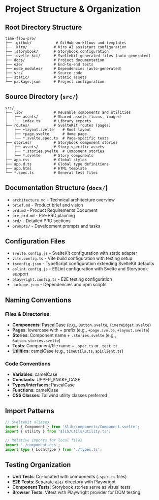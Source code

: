 # Project Structure & Organization

## Root Directory Structure

```
time-flow-pro/
├── .github/           # GitHub workflows and templates
├── .kiro/            # Kiro AI assistant configuration
├── .storybook/       # Storybook configuration
├── .svelte-kit/      # SvelteKit generated files (auto-generated)
├── docs/             # Project documentation
├── e2e/              # End-to-end tests
├── node_modules/     # Dependencies (auto-generated)
├── src/              # Source code
├── static/           # Static assets
└── package.json      # Project configuration
```

## Source Directory (`src/`)

```
src/
├── lib/              # Reusable components and utilities
│   ├── assets/       # Shared assets (icons, images)
│   └── index.ts      # Library exports
├── routes/           # SvelteKit routes (pages)
│   ├── +layout.svelte    # Root layout
│   ├── +page.svelte      # Home page
│   └── *.svelte.spec.ts  # Page-specific tests
├── stories/          # Storybook component stories
│   ├── assets/       # Story-specific assets
│   ├── *.stories.svelte  # Component stories
│   └── *.svelte      # Story components
├── app.css           # Global styles
├── app.d.ts          # Global type definitions
├── app.html          # HTML template
└── *.spec.ts         # General test files
```

## Documentation Structure (`docs/`)

- `architecture.md` - Technical architecture overview
- `brief.md` - Product brief and vision
- `prd.md` - Product Requirements Document
- `pre_prd.md` - Pre-PRD planning
- `prd/` - Detailed PRD sections
- `prompts/` - Development prompts and tasks

## Configuration Files

- `svelte.config.js` - SvelteKit configuration with static adapter
- `vite.config.ts` - Vite build configuration with testing setup
- `tsconfig.json` - TypeScript configuration extending SvelteKit defaults
- `eslint.config.js` - ESLint configuration with Svelte and Storybook support
- `playwright.config.ts` - E2E testing configuration
- `package.json` - Dependencies and npm scripts

## Naming Conventions

### Files & Directories

- **Components**: PascalCase (e.g., `Button.svelte`, `TimerWidget.svelte`)
- **Pages**: lowercase with + prefix (e.g., `+page.svelte`, `+layout.svelte`)
- **Stories**: Component name + `.stories.svelte` (e.g., `Button.stories.svelte`)
- **Tests**: Component/file name + `.spec.ts` or `.test.ts`
- **Utilities**: camelCase (e.g., `timeUtils.ts`, `apiClient.ts`)

### Code Conventions

- **Variables**: camelCase
- **Constants**: UPPER_SNAKE_CASE
- **Types/Interfaces**: PascalCase
- **Functions**: camelCase
- **CSS Classes**: Tailwind utility classes preferred

## Import Patterns

```typescript
// SvelteKit aliases
import { Component } from '$lib/components/Component.svelte';
import { utility } from '$lib/utils/utility.ts';

// Relative imports for local files
import './component.css';
import type { LocalType } from './types.ts';
```

## Testing Organization

- **Unit Tests**: Co-located with components (`.spec.ts` files)
- **E2E Tests**: Separate `e2e/` directory with Playwright
- **Component Tests**: Storybook stories serve as visual tests
- **Browser Tests**: Vitest with Playwright provider for DOM testing
